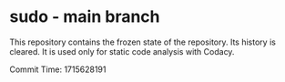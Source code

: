 # sudo - main branch

This repository contains the frozen state of the repository.
Its history is cleared. It is used only for static code
analysis with Codacy.

Commit Time: 1715628191